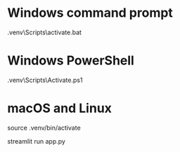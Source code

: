 # Windows command prompt
.venv\Scripts\activate.bat

# Windows PowerShell
.venv\Scripts\Activate.ps1

# macOS and Linux
source .venv/bin/activate


streamlit run app.py